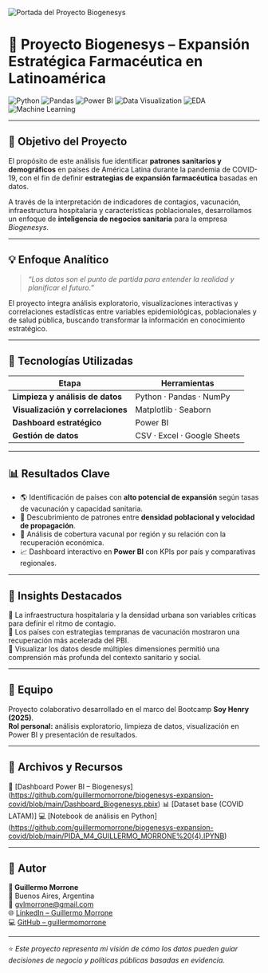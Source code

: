 ![Portada del Proyecto Biogenesys](https://github.com/guillermomorrone/biogenesys-expansion-covid/blob/main/portada_biogenesys.png)


# 🧬 Proyecto Biogenesys – Expansión Estratégica Farmacéutica en Latinoamérica

![Python](https://img.shields.io/badge/Python-3776AB?style=for-the-badge&logo=python&logoColor=white)
![Pandas](https://img.shields.io/badge/Pandas-150458?style=for-the-badge&logo=pandas&logoColor=white)
![Power BI](https://img.shields.io/badge/Power%20BI-F2C811?style=for-the-badge&logo=powerbi&logoColor=black)
![Data Visualization](https://img.shields.io/badge/Data%20Visualization-0088CC?style=for-the-badge&logo=tableau&logoColor=white)
![EDA](https://img.shields.io/badge/EDA-009688?style=for-the-badge)
![Machine Learning](https://img.shields.io/badge/Machine%20Learning-F7931E?style=for-the-badge&logo=scikitlearn&logoColor=white)

---

## 🎯 Objetivo del Proyecto

El propósito de este análisis fue identificar **patrones sanitarios y demográficos** en países de América Latina durante la pandemia de COVID-19, con el fin de definir **estrategias de expansión farmacéutica** basadas en datos.

A través de la interpretación de indicadores de contagios, vacunación, infraestructura hospitalaria y características poblacionales, desarrollamos un enfoque de **inteligencia de negocios sanitaria** para la empresa *Biogenesys*.

---

## 💡 Enfoque Analítico

> *“Los datos son el punto de partida para entender la realidad y planificar el futuro.”*

El proyecto integra análisis exploratorio, visualizaciones interactivas y correlaciones estadísticas entre variables epidemiológicas, poblacionales y de salud pública, buscando transformar la información en conocimiento estratégico.

---

## 🧩 Tecnologías Utilizadas

| Etapa | Herramientas |
|-------|---------------|
| **Limpieza y análisis de datos** | Python · Pandas · NumPy |
| **Visualización y correlaciones** | Matplotlib · Seaborn |
| **Dashboard estratégico** | Power BI |
| **Gestión de datos** | CSV · Excel · Google Sheets |

---

## 📊 Resultados Clave

- 🌎 Identificación de países con **alto potencial de expansión** según tasas de vacunación y capacidad sanitaria.  
- 🧠 Descubrimiento de patrones entre **densidad poblacional y velocidad de propagación**.  
- 💉 Análisis de cobertura vacunal por región y su relación con la recuperación económica.  
- 📈 Dashboard interactivo en **Power BI** con KPIs por país y comparativas regionales.  

---

## 🧠 Insights Destacados

🔹 La infraestructura hospitalaria y la densidad urbana son variables críticas para definir el ritmo de contagio.  
🔹 Los países con estrategias tempranas de vacunación mostraron una recuperación más acelerada del PBI.  
🔹 Visualizar los datos desde múltiples dimensiones permitió una comprensión más profunda del contexto sanitario y social.

---

## 👥 Equipo

Proyecto colaborativo desarrollado en el marco del Bootcamp **Soy Henry (2025)**.  
**Rol personal:** análisis exploratorio, limpieza de datos, visualización en Power BI y presentación de resultados.

---

## 🚀 Archivos y Recursos

📁 [Dashboard Power BI – Biogenesys] (https://github.com/guillermomorrone/biogenesys-expansion-covid/blob/main/Dashboard_Biogenesys.pbix)
📊 [Dataset base (COVID LATAM)] 
💻 [Notebook de análisis en Python] (https://github.com/guillermomorrone/biogenesys-expansion-covid/blob/main/PIDA_M4_GUILLERMO_MORRONE%20(4).IPYNB)

---

## 🧾 Autor

**👤 Guillermo Morrone**  
📍 Buenos Aires, Argentina  
📧 [gvlmorrone@gmail.com](mailto:gvlmorrone@gmail.com)  
🌐 [LinkedIn – Guillermo Morrone](https://www.linkedin.com/in/guillermo-morrone/)  
💻 [GitHub – guillermomorrone](https://github.com/guillermomorrone)

---

⭐ *Este proyecto representa mi visión de cómo los datos pueden guiar decisiones de negocio y políticas públicas basadas en evidencia.*
